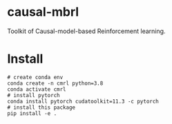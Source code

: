 # causal-mbrl
Toolkit of Causal-model-based Reinforcement learning.


# Install 
```shell
# create conda env
conda create -n cmrl python=3.8
conda activate cmrl
# install pytorch
conda install pytorch cudatoolkit=11.3 -c pytorch
# install this package
pip install -e .
```